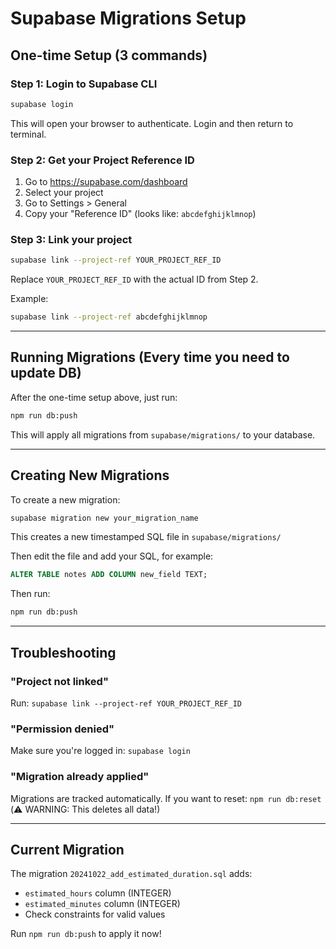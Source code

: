 # Supabase Migrations Setup

## One-time Setup (3 commands)

### Step 1: Login to Supabase CLI
```bash
supabase login
```
This will open your browser to authenticate. Login and then return to terminal.

### Step 2: Get your Project Reference ID

1. Go to https://supabase.com/dashboard
2. Select your project
3. Go to Settings > General
4. Copy your "Reference ID" (looks like: `abcdefghijklmnop`)

### Step 3: Link your project
```bash
supabase link --project-ref YOUR_PROJECT_REF_ID
```
Replace `YOUR_PROJECT_REF_ID` with the actual ID from Step 2.

Example:
```bash
supabase link --project-ref abcdefghijklmnop
```

---

## Running Migrations (Every time you need to update DB)

After the one-time setup above, just run:

```bash
npm run db:push
```

This will apply all migrations from `supabase/migrations/` to your database.

---

## Creating New Migrations

To create a new migration:

```bash
supabase migration new your_migration_name
```

This creates a new timestamped SQL file in `supabase/migrations/`

Then edit the file and add your SQL, for example:
```sql
ALTER TABLE notes ADD COLUMN new_field TEXT;
```

Then run:
```bash
npm run db:push
```

---

## Troubleshooting

### "Project not linked"
Run: `supabase link --project-ref YOUR_PROJECT_REF_ID`

### "Permission denied"
Make sure you're logged in: `supabase login`

### "Migration already applied"
Migrations are tracked automatically. If you want to reset: `npm run db:reset` (⚠️ WARNING: This deletes all data!)

---

## Current Migration

The migration `20241022_add_estimated_duration.sql` adds:
- `estimated_hours` column (INTEGER)
- `estimated_minutes` column (INTEGER)
- Check constraints for valid values

Run `npm run db:push` to apply it now!
